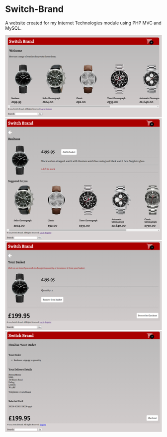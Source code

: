 # Switch-Brand
A website created for my Internet Technologies module using PHP MVC and MySQL.

![alt tag](https://raw.githubusercontent.com/neerajmorar/Switch-Brand/master/project-images/home%20page.png)
![alt tag](https://raw.githubusercontent.com/neerajmorar/Switch-Brand/master/project-images/view%20product.png)
![alt tag](https://raw.githubusercontent.com/neerajmorar/Switch-Brand/master/project-images/basket.png)
![alt tag](https://raw.githubusercontent.com/neerajmorar/Switch-Brand/master/project-images/order%20finalise.png)

